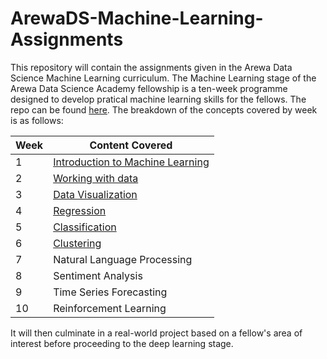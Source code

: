 # ArewaDS-Machine-Learning-Assignments

This repository will contain the assignments given in the Arewa Data Science Machine Learning curriculum. The Machine Learning stage of the Arewa Data Science Academy fellowship is a ten-week programme designed to develop pratical machine learning skills for the fellows. The repo can be found [here](<https://github.com/arewadataScience/ML-4-Beginners-Arewa-Datascience>).
The breakdown of the concepts covered by week is as follows:

|Week|Content Covered|
|---|---|
|1|[Introduction to Machine Learning](https://github.com/lukmanaj/ArewaDS-Machine-Learning-Assignments/blob/main/week_01/week_01_summary.md)|
|2|[Working with data](https://github.com/lukmanaj/ArewaDS-Machine-Learning-Assignments/tree/main/week_02)|
|3|[Data Visualization](https://github.com/lukmanaj/ArewaDS-Machine-Learning-Assignments/tree/main/week_03)|
|4|[Regression](https://github.com/lukmanaj/ArewaDS-Machine-Learning-Assignments/tree/main/week_04)|
|5|[Classification](https://github.com/lukmanaj/ArewaDS-Machine-Learning-Assignments/tree/main/week_05)|
|6|[Clustering](https://github.com/lukmanaj/ArewaDS-Machine-Learning-Assignments/tree/main/week_06)|
|7|Natural Language Processing|
|8|Sentiment Analysis|
|9|Time Series Forecasting|
|10|Reinforcement Learning|

It will then culminate in a real-world project based on a fellow's area of interest before proceeding to the deep learning stage.
